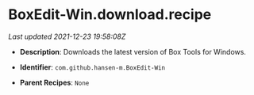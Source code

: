 # BoxEdit-Win.download.recipe

_Last updated 2021-12-23 19:58:08Z_

- **Description**: Downloads the latest version of Box Tools for Windows.

- **Identifier**: `com.github.hansen-m.BoxEdit-Win`

- **Parent Recipes**: `None`
